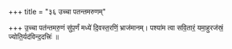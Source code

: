 +++
title = "३६ उच्चा पतन्तमरुणम्"

+++
उ॒च्चा पत॑न्तमरु॒णं सु॑प॒र्णं मध्ये॑ दि॒वस्त॒रणिं॒ भ्राज॑मानम्। पश्या॑म त्वा सवि॒तारं॒ यमा॒हुरज॑स्रं॒ ज्योति॒र्यद॑विन्द॒दत्त्रिः॑ ॥